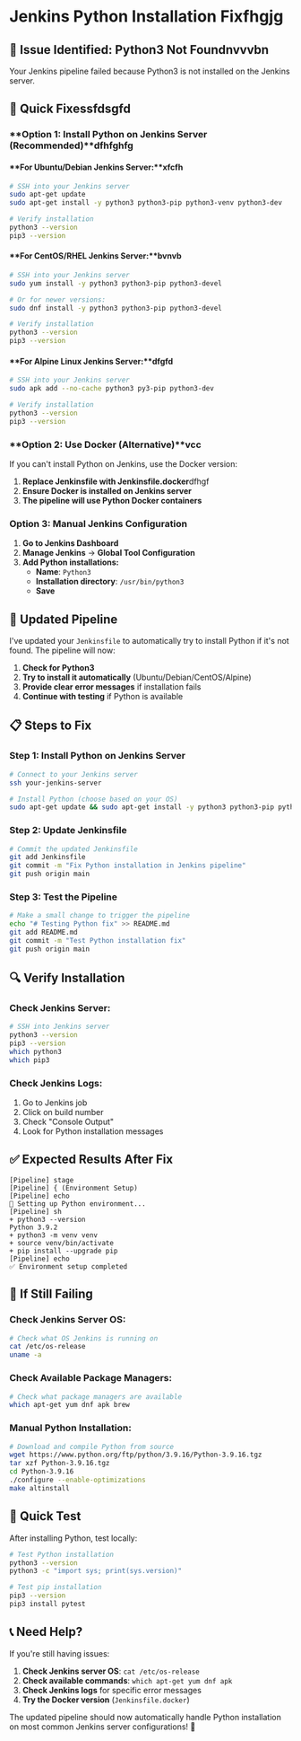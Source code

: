 # Jenkins Python Installation Fixfhgjg

## 🚨 **Issue Identified: Python3 Not Found**nvvvbn

Your Jenkins pipeline failed because Python3 is not installed on the Jenkins server.

## 🔧 **Quick Fixes**sfdsgfd

### **Option 1: Install Python on Jenkins Server (Recommended)**dfhfghfg

#### **For Ubuntu/Debian Jenkins Server:**xfcfh
```bash
# SSH into your Jenkins server
sudo apt-get update
sudo apt-get install -y python3 python3-pip python3-venv python3-dev

# Verify installation
python3 --version
pip3 --version
```

#### **For CentOS/RHEL Jenkins Server:**bvnvb
```bash
# SSH into your Jenkins server
sudo yum install -y python3 python3-pip python3-devel

# Or for newer versions:
sudo dnf install -y python3 python3-pip python3-devel

# Verify installation
python3 --version
pip3 --version
```

#### **For Alpine Linux Jenkins Server:**dfgfd
```bash
# SSH into your Jenkins server
sudo apk add --no-cache python3 py3-pip python3-dev

# Verify installation
python3 --version
pip3 --version
```

### **Option 2: Use Docker (Alternative)**vcc

If you can't install Python on Jenkins, use the Docker version:

1. **Replace Jenkinsfile with Jenkinsfile.docker**dfhgf
2. **Ensure Docker is installed on Jenkins server**
3. **The pipeline will use Python Docker containers**

### **Option 3: Manual Jenkins Configuration**

1. **Go to Jenkins Dashboard**
2. **Manage Jenkins** → **Global Tool Configuration**
3. **Add Python installations:**
   - **Name**: `Python3`
   - **Installation directory**: `/usr/bin/python3`
   - **Save**

## 🚀 **Updated Pipeline**

I've updated your `Jenkinsfile` to automatically try to install Python if it's not found. The pipeline will now:

1. **Check for Python3**
2. **Try to install it automatically** (Ubuntu/Debian/CentOS/Alpine)
3. **Provide clear error messages** if installation fails
4. **Continue with testing** if Python is available

## 📋 **Steps to Fix**

### **Step 1: Install Python on Jenkins Server**
```bash
# Connect to your Jenkins server
ssh your-jenkins-server

# Install Python (choose based on your OS)
sudo apt-get update && sudo apt-get install -y python3 python3-pip python3-venv
```

### **Step 2: Update Jenkinsfile**
```bash
# Commit the updated Jenkinsfile
git add Jenkinsfile
git commit -m "Fix Python installation in Jenkins pipeline"
git push origin main
```

### **Step 3: Test the Pipeline**
```bash
# Make a small change to trigger the pipeline
echo "# Testing Python fix" >> README.md
git add README.md
git commit -m "Test Python installation fix"
git push origin main
```

## 🔍 **Verify Installation**

### **Check Jenkins Server:**
```bash
# SSH into Jenkins server
python3 --version
pip3 --version
which python3
which pip3
```

### **Check Jenkins Logs:**
1. Go to Jenkins job
2. Click on build number
3. Check "Console Output"
4. Look for Python installation messages

## ✅ **Expected Results After Fix**

```
[Pipeline] stage
[Pipeline] { (Environment Setup)
[Pipeline] echo
🔧 Setting up Python environment...
[Pipeline] sh
+ python3 --version
Python 3.9.2
+ python3 -m venv venv
+ source venv/bin/activate
+ pip install --upgrade pip
[Pipeline] echo
✅ Environment setup completed
```

## 🚨 **If Still Failing**

### **Check Jenkins Server OS:**
```bash
# Check what OS Jenkins is running on
cat /etc/os-release
uname -a
```

### **Check Available Package Managers:**
```bash
# Check what package managers are available
which apt-get yum dnf apk brew
```

### **Manual Python Installation:**
```bash
# Download and compile Python from source
wget https://www.python.org/ftp/python/3.9.16/Python-3.9.16.tgz
tar xzf Python-3.9.16.tgz
cd Python-3.9.16
./configure --enable-optimizations
make altinstall
```

## 🎯 **Quick Test**

After installing Python, test locally:
```bash
# Test Python installation
python3 --version
python3 -c "import sys; print(sys.version)"

# Test pip installation
pip3 --version
pip3 install pytest
```

## 📞 **Need Help?**

If you're still having issues:

1. **Check Jenkins server OS**: `cat /etc/os-release`
2. **Check available commands**: `which apt-get yum dnf apk`
3. **Check Jenkins logs** for specific error messages
4. **Try the Docker version** (`Jenkinsfile.docker`)

The updated pipeline should now automatically handle Python installation on most common Jenkins server configurations! 🚀
